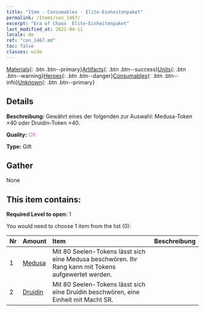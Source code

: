 ```yaml
---
title: "Item - Consumables - Elite-Einheitenpaket"
permalink: /Items/con_1467/
excerpt: "Era of Chaos  Elite-Einheitenpaket"
last_modified_at: 2021-04-11
locale: de
ref: "con_1467.md"
toc: false
classes: wide
---
```

 [Materials](/de/Items/){: .btn .btn--primary}[Artifacts](/de/Items/Artifacts/){: .btn .btn--success}[Units](/de/Items/Units/){: .btn .btn--warning}[Heroes](/de/Items/Heroes/){: .btn .btn--danger}[Consumables](/de/Items/Consumables/){: .btn .btn--info}[Unknown](/de/Items/Unknown/){: .btn .btn--primary}

## Details
 **Beschreibung:** Gewährt eines der folgenden zur Auswahl: Medusa-Token ×40 oder Druidin-Token ×40.

 **Quality:** <span style="color: #DA70D6">OK</span>

 **Type:** Gift

## Gather

  None

## This item contains:

 **Required Level to open:** 1

 You would need to choose 1 item from the list (0):

  | Nr | Amount |     Item    | Beschreibung |
  |:---|:-------|:------------|:-----------:|
  | 1 | [Medusa](/de/Items/unt_247/) | Mit 80 Seelen-Tokens lässt sich eine Medusa beschwören. Ihr Rang kann mit Tokens aufgewertet werden. | 
  | 2 | [Druidin](/de/Items/unt_206/) | Mit 80 Seelen-Tokens lässt sich eine Druidin beschwören, eine Einheit mit Macht SR. | 
